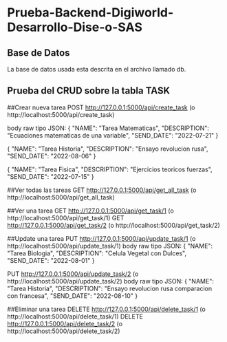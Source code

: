 # Prueba-Backend-Digiworld-Desarrollo-Dise-o-SAS
## Base de Datos
La base de datos usada esta descrita en el archivo llamado db. 

## Prueba del CRUD sobre la tabla TASK
##Crear nueva tarea
POST http://127.0.0.1:5000/api/create_task (o http://localhost:5000/api/create_task)

body raw tipo JSON:
{
  "NAME": "Tarea Matematicas",
  "DESCRIPTION": "Ecuaciones matematicas de una variable",
  "SEND_DATE": "2022-07-21"
}

{
  "NAME": "Tarea Historia",
  "DESCRIPTION": "Ensayo revolucion rusa",
  "SEND_DATE": "2022-08-06"
}

{
  "NAME": "Tarea Fisica",
  "DESCRIPTION": "Ejercicios teoricos fuerzas",
  "SEND_DATE": "2022-07-15"
}

##Ver todas las tareas
GET http://127.0.0.1:5000/api/get_all_task (o http://localhost:5000/api/get_all_task)

##Ver una tarea
GET http://127.0.0.1:5000/api/get_task/1 (o http://localhost:5000/api/get_task/1)
GET http://127.0.0.1:5000/api/get_task/2 (o http://localhost:5000/api/get_task/2)

##Update una tarea
PUT http://127.0.0.1:5000/api/update_task/1 (o http://localhost:5000/api/update_task/1)
body raw tipo JSON:
{
  "NAME": "Tarea Biologia",
  "DESCRIPTION": "Celula Vegetal con Dulces",
  "SEND_DATE": "2022-08-01"
}

PUT http://127.0.0.1:5000/api/update_task/2 (o http://localhost:5000/api/update_task/2)
body raw tipo JSON:
{
  "NAME": "Tarea Historia",
  "DESCRIPTION": "Ensayo revolucion rusa comparacion con francesa",
  "SEND_DATE": "2022-08-10"
}

##Eliminar una tarea
DELETE http://127.0.0.1:5000/api/delete_task/1 (o http://localhost:5000/api/delete_task/1)
DELETE http://127.0.0.1:5000/api/delete_task/2 (o http://localhost:5000/api/delete_task/2)



